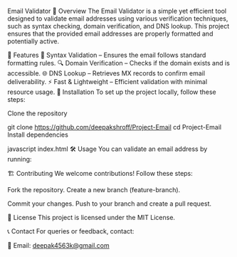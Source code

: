 Email Validator
📌 Overview
The Email Validator is a simple yet efficient tool designed to validate email addresses using various verification techniques, such as syntax checking, domain verification, and DNS lookup. This project ensures that the provided email addresses are properly formatted and potentially active.

🚀 Features
📧 Syntax Validation – Ensures the email follows standard formatting rules.
🔍 Domain Verification – Checks if the domain exists and is accessible.
🌐 DNS Lookup – Retrieves MX records to confirm email deliverability.
⚡ Fast & Lightweight – Efficient validation with minimal resource usage.
📂 Installation
To set up the project locally, follow these steps:

Clone the repository

git clone https://github.com/deepakshroff/Project-Email
cd Project-Email
Install dependencies

javascript index.html
🛠️ Usage
You can validate an email address by running:

🏗️ Contributing
    We welcome contributions! Follow these steps:

Fork the repository.
    Create a new branch (feature-branch).

Commit your changes.
    Push to your branch and create a pull request.
    
📝 License
    This project is licensed under the MIT License.

📞 Contact
    For queries or feedback, contact:

📩 Email: deepak4563k@gmail.com

